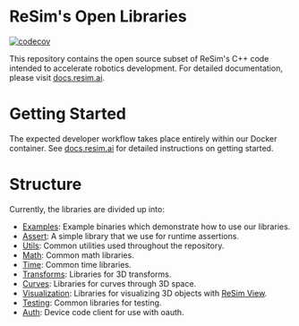 # ReSim's Open Libraries

[![codecov](https://codecov.io/gh/resim-ai/core/branch/main/graph/badge.svg?token=C32R7CQM3N)](https://codecov.io/gh/resim-ai/core)

This repository contains the open source subset of ReSim's C++ code intended to
accelerate robotics development. For detailed documentation, please visit
[docs.resim.ai](https://docs.resim.ai).

# Getting Started 
The expected developer workflow takes place entirely within our Docker
container. See [docs.resim.ai](https://docs.resim.ai) for detailed instructions
on getting started.

# Structure
Currently, the libraries are divided up into:

 - [Examples](resim/examples): Example binaries which demonstrate how to use our libraries.
 - [Assert](resim/assert): A simple library that we use for runtime assertions.
 - [Utils](resim/utils): Common utilities used throughout the repository.
 - [Math](resim/math): Common math libraries.
 - [Time](resim/time): Common time libraries.
 - [Transforms](resim/transforms): Libraries for 3D transforms.
 - [Curves](resim/curves): Libraries for curves through 3D space.
 - [Visualization](resim/visualization): Libraries for visualizing 3D objects
   with [ReSim View](https://docs.resim.ai/visualization/).
 - [Testing](resim/testing): Common libraries for testing.
 - [Auth](resim/auth): Device code client for use with oauth.
